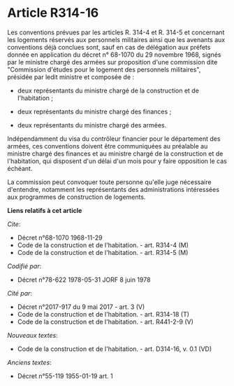 # Article R314-16

Les conventions prévues par les articles R. 314-4 et R. 314-5 et concernant les logements réservés aux personnels militaires
ainsi que les avenants aux conventions déjà conclues sont, sauf en cas de délégation aux préfets donnée en application du
décret n° 68-1070 du 29 novembre 1968, signés par le ministre chargé des armées sur proposition d'une commission dite
"Commission d'études pour le logement des personnels militaires", présidée par ledit ministre et composée de :

- deux représentants du ministre chargé de la construction et de l'habitation ;

- deux représentants du ministre chargé des finances ;

- deux représentants du ministre chargé des armées.

Indépendamment du visa du contrôleur financier pour le département des armées, ces conventions doivent être communiquées au
préalable au ministre chargé des finances et au ministre chargé de la construction et de l'habitation, qui disposent d'un
délai d'un mois pour y faire opposition le cas échéant.

La commission peut convoquer toute personne qu'elle juge nécessaire d'entendre, notamment les représentants des
administrations intéressées aux programmes de construction de logements.

**Liens relatifs à cet article**

_Cite_:

  - Décret n°68-1070 1968-11-29
  - Code de la construction et de l'habitation. - art. R314-4 (M)
  - Code de la construction et de l'habitation. - art. R314-5 (M)

_Codifié par_:

  - Décret n°78-622 1978-05-31 JORF 8 juin 1978

_Cité par_:

  - Décret n°2017-917 du 9 mai 2017 - art. 3 (V)
  - Code de la construction et de l'habitation. - art. R314-18 (T)
  - Code de la construction et de l'habitation. - art. R441-2-9 (V)

_Nouveaux textes_:

  - Code de la construction et de l'habitation. - art. D314-16, v. 0.1 (VD)

_Anciens textes_:

  - Décret n°55-119 1955-01-19 art. 1
